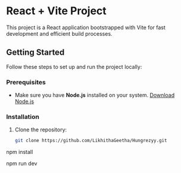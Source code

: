 # React + Vite Project

This project is a React application bootstrapped with Vite for fast development and efficient build processes.

## Getting Started

Follow these steps to set up and run the project locally:

### Prerequisites

- Make sure you have **Node.js** installed on your system. [Download Node.js](https://nodejs.org/)

### Installation

1. Clone the repository:
   ```bash
   git clone https://github.com/LikhithaGeetha/Hungrezyy.git


npm install

npm run dev
